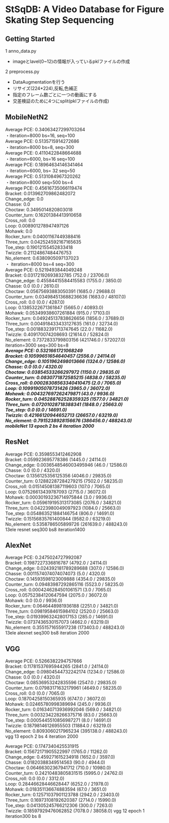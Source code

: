 # StSqDB: A Video Database for Figure Skating Step Sequencing


## Getting Started
1 anno_data.py
 * imageとlavel(0~12)の情報が入っているpklファイルの作成

2 preprocess.py
 * DataAugmentationを行う  
  * リサイズ(224*224),反転,色補正  
  * 指定のフレーム数ごとに一つの動画にする  
  * 交差検証のために4つにsplit(pklファイルの作成)



## MobileNetN2
Average PCE: 0.34063427299703264  
 ・iteration=8000 bs=16, seq=100  
Average PCE: 0.5135715914272686  
 ・iteration=8000 bs=8, seq=300      
Average PCE: 0.4110422848664688  
 ・iteration=6000, bs=16 seq=100  
Average PCE: 0.18964634146341464  
 ・iteration=6000, bs= 32 seq=50  
Average PCE: 0.5131084967320262  
 ・iteration=8000 seq=500 bs=4  
Average PCE: 0.45616735066119474  
Bracket: 0.013962709862482072  
Change_edge: 0.0  
Chasse: 0.0  
Choctaw: 0.3495014820803018  
Counter_turn: 0.16201384413910658  
Cross_roll: 0.0  
Loop: 0.008901278947497126  
Mohawk: 0.0  
Rocker_turn: 0.04001167449388416  
Three_turn: 0.042524592167165635  
Toe_step: 0.19012155452833418  
Twizzle: 0.21124867484476753  
No_element: 0.6380905097137023  
 ・ iteration=8000 bs=4 seq=300  
Average PCE: 0.5219493844049248  
Bracket: 0.03172192693832785 (752.0 / 23706.0)  
Change_edge: 0.45584415584415583 (1755.0 / 3850.0)  
Chasse: 0.0 (0.0 / 2610.0)  
Choctaw: 0.05675693883050391 (1685.0 / 29688.0)  
Counter_turn: 0.034984513688236636 (1683.0 / 48107.0)  
Cross_roll: 0.0 (0.0 / 4287.0)  
Loop: 0.1385322671361847 (5665.0 / 40893.0)  
Mohawk: 0.05349938607261884 (915.0 / 17103.0)  
Rocker_turn: 0.049245137838626656 (1856.0 / 37689.0)  
Three_turn: 0.004918433433127635 (161.0 / 32734.0)  
Toe_step: 0.0018832391713747645 (22.0 / 11682.0)  
Twizzle: 0.409170074208693 (21614.0 / 52824.0)  
No_element: 0.7372833799803156 (421746.0 / 572027.0)  
iteration=3000 seq=300 bs=8  
***Average PCE: 0.5321661721068249  
Bracket: 0.10599651654640457 (2556.0 / 24114.0)  
Change_edge: 0.1051962498013666 (1324.0 / 12586.0)  
Chasse: 0.0 (0.0 / 4320.0)  
Choctaw: 0.03854533266297972 (1150.0 / 29835.0)  
Counter_turn: 0.0830771872585215 (4838.0 / 58235.0)  
Cross_roll: 0.00028308563340410475 (2.0 / 7065.0)  
Loop: 0.10991905078731426 (3965.0 / 36072.0)  
Mohawk: 0.004327697262479871 (43.0 / 9936.0)  
Rocker_turn: 0.045288762528359325 (1577.0 / 34821.0)  
Three_turn: 0.07201028718388341 (1848.0 / 25663.0)  
Toe_step: 0.0 (0.0 / 14691.0)  
Twizzle: 0.42166120944652713 (26657.0 / 63219.0)  
No_element: 0.7915238928156676 (386456.0 / 488243.0)  
mobileNet 13 epoch 2 bs 4 iteration 2000***  



## ResNet
Average PCE: 0.3598553412462908  
Bracket: 0.059923695778386 (1445.0 / 24114.0)  
Change_edge: 0.0036548546003495946 (46.0 / 12586.0)  
Chasse: 0.0 (0.0 / 4320.0)  
Choctaw: 0.1356125356125356 (4046.0 / 29835.0)  
Counter_turn: 0.12882287284279215 (7502.0 / 58235.0)  
Cross_roll: 0.015145081387119603 (107.0 / 7065.0)  
Loop: 0.07526613439787093 (2715.0 / 36072.0)  
Mohawk: 0.00030193236714975844 (3.0 / 9936.0)  
Rocker_turn: 0.059619195313173085 (2076.0 / 34821.0)  
Three_turn: 0.04223980049097923 (1084.0 / 25663.0)  
Toe_step: 0.054863521884146754 (806.0 / 14691.0)  
Twizzle: 0.15156835761400844 (9582.0 / 63219.0)  
No_element: 0.5358786505899726 (261639.0 / 488243.0)  
13ele resnet seq300 bs8 iteration1400  



## AlexNet
Average PCE: 0.2475024727992087  
Bracket: 0.1987227336816787 (4792.0 / 24114.0)  
Change_edge: 0.024392181789289688 (307.0 / 12586.0)  
Chasse: 0.0011574074074074073 (5.0 / 4320.0)  
Choctaw: 0.14593598123009888 (4354.0 / 29835.0)  
Counter_turn: 0.09483987292865116 (5523.0 / 58235.0)  
Cross_roll: 0.0004246284501061571 (3.0 / 7065.0)  
Loop: 0.05752384120647594 (2075.0 / 36072.0)  
Mohawk: 0.0 (0.0 / 9936.0)  
Rocker_turn: 0.0646448981936188 (2251.0 / 34821.0)  
Three_turn: 0.09819584615984102 (2520.0 / 25663.0)  
Toe_step: 0.019399632428017153 (285.0 / 14691.0)  
Twizzle: 0.0737436530157073 (4662.0 / 63219.0)  
No_element: 0.3551571655917238 (173403.0 / 488243.0)  
13ele alexnet seq300 bs8 iteration 2000  

## VGG
Average PCE: 0.5266382294757666  
Bracket: 0.11781537695944265 (2841.0 / 24114.0)  
Change_edge: 0.09804544732242174 (1234.0 / 12586.0)  
Chasse: 0.0 (0.0 / 4320.0)  
Choctaw: 0.08536953242835596 (2547.0 / 29835.0)  
Counter_turn: 0.07983171632179961 (4649.0 / 58235.0)  
Cross_roll: 0.0 (0.0 / 7065.0)  
Loop: 0.18704258150365935 (6747.0 / 36072.0)  
Mohawk: 0.02465780998389694 (245.0 / 9936.0)  
Rocker_turn: 0.016340713936992046 (569.0 / 34821.0)  
Three_turn: 0.003234228266375716 (83.0 / 25663.0)  
Toe_step: 0.0005445510856987271 (8.0 / 14691.0)  
Twizzle: 0.18798146126955503 (11884.0 / 63219.0)  
No_element: 0.8093060217965234 (395138.0 / 488243.0)  
vgg 13 epoch 2 bs 4 iteration 2000  

Average PCE: 0.1747340425531915  
Bracket: 0.15672171905522997 (1765.0 / 11262.0)  
Change_edge: 0.459271615234918 (1652.0 / 3597.0)  
Chasse: 0.01820388349514563 (90.0 / 4944.0)  
Choctaw: 0.06466302367941712 (710.0 / 10980.0)  
Counter_turn: 0.24210483805831515 (5995.0 / 24762.0)  
Cross_roll: 0.0 (0.0 / 3312.0)  
Loop: 0.28446628446628447 (6252.0 / 21978.0)  
Mohawk: 0.018351136674883594 (67.0 / 3651.0)  
Rocker_turn: 0.12571037901123788 (2942.0 / 23403.0)  
Three_turn: 0.16973108192620387 (2714.0 / 15990.0)  
Toe_step: 0.041305245766212306 (300.0 / 7263.0)  
Twizzle: 0.18597929476062852 (7078.0 / 38058.0) 
vgg 12 epoch 1 iteration300 bs 8  


